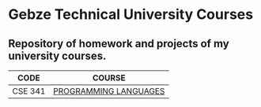 
# Gebze Technical University Courses

## Repository of homework and projects of my university courses.


| CODE | COURSE |
| -------- | -------- |
| CSE 341 | [PROGRAMMING LANGUAGES](https://github.com/ualper/Gebze-Technical-University_Courses/blob/main/CSE%20341%20-%20Programming%20Languages/README.md) |

